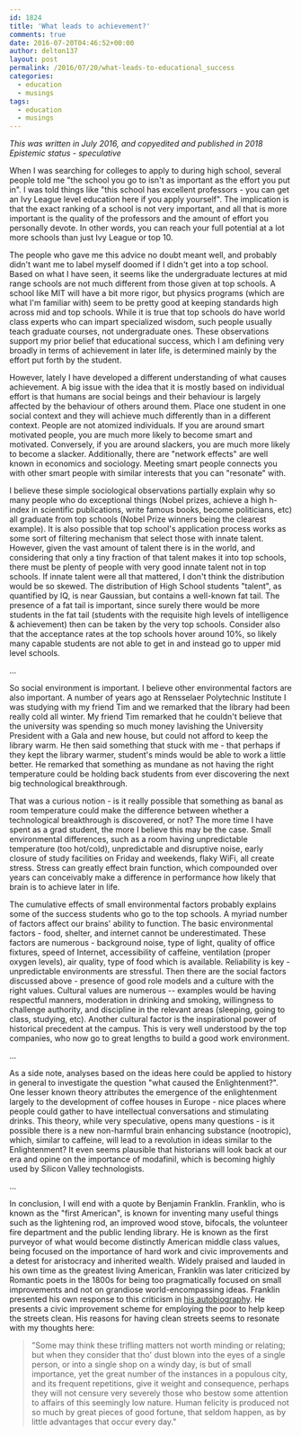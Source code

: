 ```yaml
---
id: 1824
title: 'What leads to achievement?'
comments: true
date: 2016-07-20T04:46:52+00:00
author: delton137
layout: post
permalink: /2016/07/20/what-leads-to-educational_success
categories:
  - education
  - musings
tags:
  - education
  - musings
---
```


*This was written in July 2016, and copyedited and published in 2018* <br>
*Epistemic status - speculative*

When I was searching for colleges to apply to during high school, several people told me "the school you go to isn't as important as the effort you put in". I was told things like "this school has excellent professors - you can get an Ivy League level education here if you apply yourself". The implication is that the exact ranking of a school is not very important, and all that is more important is the quality of the professors and the amount of effort you personally devote. In other words, you can reach your full potential at a lot more schools than just Ivy League or top 10.

The people who gave me this advice no doubt meant well, and probably didn't want me to label myself doomed if I didn't get into a top school. Based on what I have seen, it seems like the undergraduate lectures at mid range schools are not much different from those given at top schools. A school like MIT will have a bit more rigor, but physics programs (which are what I'm familiar with) seem to be pretty good at keeping standards high across mid and top schools. While it is true that top schools do have world class experts who can impart specialized wisdom, such people usually teach graduate courses, not undergraduate ones. These observations support my prior belief that educational success, which I am defining very broadly in terms of achievement in later life, is determined mainly by the effort put forth by the student.

However, lately I have developed a different understanding of what causes achievement. A big issue with the idea that it is mostly based on individual effort is that humans are social beings and their behaviour is largely affected by the behaviour of others around them. Place one student in one social context and they will achieve much differently than in a different context. People are not atomized individuals. If you are around smart motivated people, you are much more likely to become smart and motivated. Conversely, if you are around slackers, you are much more likely to become a slacker. Additionally, there are "network effects" are well known in economics and sociology. Meeting smart people connects you with other smart people with similar interests that you can "resonate" with.

I believe these simple sociological observations partially explain why so many people who do exceptional things (Nobel prizes, achieve a high h-index in scientific publications, write famous books, become politicians, etc) all graduate from top schools (Nobel Prize winners being the clearest example). It is also possible that top school's application process works as some sort of filtering mechanism that select those with innate talent. However, given the vast amount of talent there is in the world, and considering that only a tiny fraction of that talent makes it into top schools, there must be plenty of people with very good innate talent not in top schools. If innate talent were all that mattered, I don't think the distribution would be so skewed. The distribution of High School students "talent", as quantified by IQ, is near Gaussian, but contains a well-known fat tail. The presence of a fat tail is important, since surely there would be more students in the fat tail (students with the requisite high levels of intelligence & achievement) then can be taken by the very top schools. Consider also that the acceptance rates at the top schools hover around 10%, so likely many capable students are not able to get in and instead go to upper mid level schools.

...

So social environment is important. I believe other environmental factors are also important. A number of years ago at Rensselaer Polytechnic Institute I was studying with my friend Tim and we remarked that the library had been really cold all winter. My friend Tim remarked that he couldn't believe that the university was spending so much money lavishing the University President with a Gala and new house, but could not afford to keep the library warm. He then said something that stuck with me - that perhaps if they kept the library warmer, student's minds would be able to work a little better. He remarked that something as mundane as not having the right temperature could be holding back students from ever discovering the next big technological breakthrough.

That was a curious notion - is it really possible that something as banal as room temperature could make the difference between whether a technological breakthrough is discovered, or not? The more time I have spent as a grad student, the more I believe this may be the case. Small environmental differences, such as a room having unpredictable temperature (too hot/cold), unpredictable and disruptive noise, early closure of study facilities on Friday and weekends, flaky WiFi, all create stress. Stress can greatly effect brain function, which compounded over years can conceivably make a difference in performance how likely that brain is to achieve later in life.

The cumulative effects of small environmental factors probably explains some of the success students who go to the top schools. A myriad number of factors affect our brains' ability to function.  The basic environmental factors - food, shelter, and internet cannot be underestimated. These factors are numerous - background noise, type of light, quality of office fixtures, speed of Internet, accessibility of caffeine, ventilation (proper oxygen levels), air quality, type of food which is available. Reliability is key - unpredictable environments are stressful. Then there are the social factors discussed above - presence of good role models and a culture with the right values. Cultural values are numerous -- examples would be having respectful manners, moderation in drinking and smoking, willingness to challenge authority, and discipline in the relevant areas (sleeping, going to class, studying, etc). Another cultural factor is the inspirational power of historical precedent at the campus. This is very well understood by the top companies, who now go to great lengths to build a good work environment.

...

As a side note, analyses based on the ideas here could be applied to history in general to investigate the question "what caused the Enlightenment?". One lesser known theory attributes the emergence of the enlightenment largely to the development of coffee houses in Europe - nice places where people could gather to have intellectual conversations and stimulating drinks. This theory, while very speculative, opens many questions - is it possible there is a new non-harmful brain enhancing substance (nootropic), which, similar to caffeine, will lead to a revolution in ideas similar to the Enlightenment? It even seems plausible that historians will look back at our era and opine on the importance of modafinil, which is becoming highly used by Silicon Valley technologists.

...

In conclusion, I will end with a quote by Benjamin Franklin. Franklin, who is known as the "first American", is known for inventing many useful things such as the lightening rod, an improved wood stove, bifocals, the volunteer fire department and the public lending library. He is known as the first purveyor of what would become distinctly American middle class values, being focused on the importance of hard work and civic improvements and a detest for aristocracy and inherited wealth. Widely praised and lauded in his own time as the greatest living American, Franklin was later criticized by Romantic poets in the 1800s for being too pragmatically focused on small improvements and not on grandiose world-encompassing ideas. Franklin presented his own response to this criticism in [his autobiography](http://www.ushistory.org/franklin/autobiography/page61.htm). He presents a civic improvement scheme for employing the poor to help keep the streets clean. His reasons for having clean streets seems to resonate with my thoughts here:

> "Some may think these trifling matters not worth minding or relating; but when they consider that tho' dust blown into the eyes of a single person, or into a single shop on a windy day, is but of small importance, yet the great number of the instances in a populous city, and its frequent repetitions, give it weight and consequence, perhaps they will not censure very severely those who bestow some attention to affairs of this seemingly low nature. Human felicity is produced not so much by great pieces of good fortune, that seldom happen, as by little advantages that occur every day."
